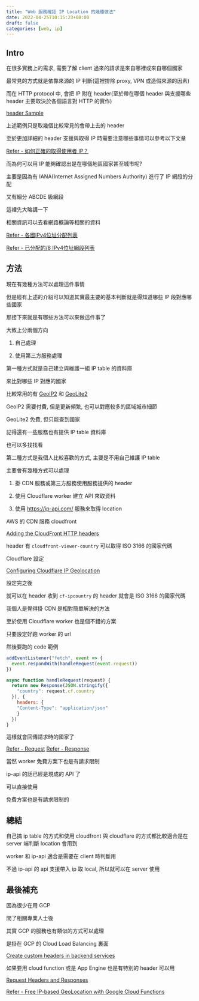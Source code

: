 ```yaml
---
title: "Web 服務確認 IP Location 的幾種做法"
date: 2022-04-25T10:15:23+08:00
draft: false
categories: [web, ip]
---
```


## Intro

在很多實務上的需求, 需要了解 client 過來的請求是來自哪裡或來自哪個國家

最常見的方式就是依靠來源的 IP 判斷(這裡排除 proxy, VPN 或造假來源的因素)

而在 HTTP protocol 中, 會把 IP 附在 header(至於帶在哪個 header 與支援哪些 header 主要取決於各個語言對 HTTP 的實作)

[header Sample](https://tedshd.io/demo/php/ip.php)

上述範例只是取幾個比較常見的會帶上去的 header

至於更加詳細的 header 支援與取得 IP 時需要注意哪些事情可以參考以下文章

[Refer - 如何正確的取得使用者 IP？](https://devco.re/blog/2014/06/19/client-ip-detection/)

而為何可以用 IP 能夠確認出是在哪個地區國家甚至城市呢?

主要是因為有 IANA(Internet Assigned Numbers Authority) 進行了 IP 網段的分配

又有細分 ABCDE 級網段

這裡先大略講一下

相關資訊可以去看網路概論等相關的資料

[Refer - 各國IPv4位址分配列表](https://zh.wikipedia.org/wiki/%E5%90%84%E5%9C%8BIPv4%E4%BD%8D%E5%9D%80%E5%88%86%E9%85%8D%E5%88%97%E8%A1%A8)

[Refer - 已分配的/8 IPv4位址網段列表](https://zh.wikipedia.org/wiki/%E5%B7%B2%E5%88%86%E9%85%8D%E7%9A%84/8_IPv4%E5%9C%B0%E5%9D%80%E5%9D%97%E5%88%97%E8%A1%A8)

## 方法

現在有幾種方法可以處理這件事情

但是經有上述的介紹可以知道其實最主要的基本判斷就是得知道哪些 IP 段對應哪些國家

那接下來就是有哪些方法可以來做這件事了

大致上分兩個方向

1. 自己處理

2. 使用第三方服務處理

第一種方式就是自己建立與維護一組 IP table 的資料庫

來比對哪些 IP 對應的國家

比較常用的有 [GeoIP2](https://www.maxmind.com/en/geoip2-services-and-databases?lang=en) 和 [GeoLite2](https://dev.maxmind.com/geoip/geolite2-free-geolocation-data??lang=en)

GeoIP2 需要付費, 但是更新頻繁, 也可以對應較多的區域城市細節

GeoLite2 免費, 但只能查到國家

記得還有一些服務也有提供 IP table 資料庫

也可以多找找看

第二種方式是我個人比較喜歡的方式, 主要是不用自己維護 IP table

主要會有幾種方式可以處理

1. 掛 CDN 服務或第三方服務使用服務提供的 header

2. 使用 Cloudflare worker 建立 API 來取資料

3. 使用 https://ip-api.com/ 服務來取得 location

AWS 的 CDN 服務 cloudfront

[Adding the CloudFront HTTP headers](https://docs.aws.amazon.com/AmazonCloudFront/latest/DeveloperGuide/using-cloudfront-headers.html)

header 有 `cloudfront-viewer-country` 可以取得 ISO 3166 的國家代碼

Cloudflare 設定

[Configuring Cloudflare IP Geolocation](https://support.cloudflare.com/hc/en-us/articles/200168236-Configuring-Cloudflare-IP-Geolocation)

設定完之後

就可以在 header 收到 `cf-ipcountry` 的 header 就會是 ISO 3166 的國家代碼

我個人是覺得掛 CDN 是相對簡單解決的方法

至於使用 Cloudflare worker 也是個不錯的方案

只要設定好跑 worker 的 url

然後要跑的 code 範例

```JavaScript
addEventListener("fetch", event => {
  event.respondWith(handleRequest(event.request))
})

async function handleRequest(request) {
  return new Response(JSON.stringify({
    "country": request.cf.country
  }), {
    headers: {
    "Content-Type": "application/json"
    }
  })
}
```

這樣就會回傳請求時的國家了

[Refer - Request](https://developers.cloudflare.com/workers/runtime-apis/request/)
[Refer - Response](https://developers.cloudflare.com/workers/runtime-apis/response/)

當然 worker 免費方案下也是有請求限制

ip-api 的話已經是現成的 API 了

可以直接使用

免費方案也是有請求限制的

## 總結

自己搞 ip table 的方式和使用 cloudfront 與 cloudflare 的方式都比較適合是在 server 端判斷 location 會用到

worker 和 ip-api 適合是需要在 client 時判斷用

不過 ip-api 的 api 支援帶入 ip 取 local, 所以就可以在 server 使用

## 最後補充

因為很少在用 GCP

問了相關專業人士後

其實 GCP 的服務也有類似的方式可以處理

是掛在 GCP 的 Cloud Load Balancing 裏面

[Create custom headers in backend services](https://cloud.google.com/load-balancing/docs/https/custom-headers)

如果要用 cloud function 或是 App Engine 也是有特別的 header 可以用

[Request Headers and Responses](https://cloud.google.com/appengine/docs/standard/go/reference/request-response-headers)

[Refer - Free IP-based GeoLocation with Google Cloud Functions](https://medium.com/mop-developers/free-ip-based-geolocation-with-google-cloud-functions-f92e20d47651)